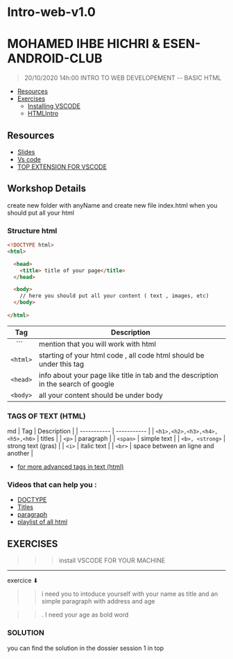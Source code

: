 # Intro-web-v1.0
# MOHAMED IHBE HICHRI & ESEN-ANDROID-CLUB

> 20/10/2020 14h:00
> INTRO TO WEB DEVELOPEMENT -- BASIC HTML

- [Resources](#resources)
- [Exercises](#exercises)
  - [Installing VSCODE](#exercises)
  - [HTMLIntro](#exercises)

## Resources
* [Slides](https://www.canva.com/design/DAEtAApk0Ds/1wBt2InyE2tvX44ZJN-Y5Q/view?utm_content=DAEtAApk0Ds&utm_campaign=designshare&utm_medium=link&utm_source=sharebutton)
* [Vs code](https://code.visualstudio.com/)
* [TOP EXTENSION FOR VSCODE](https://codeforgeek.com/best-visual-studio-code-extensions-web-development/)

## Workshop Details 
create new folder with anyName and create new file index.html when you should put all your html 
### Structure html 
```html
<!DOCTYPE html>
<html>

  <head>
    <title> title of your page</title>
  </head>

  <body>
    // here you should put all your content ( text , images, etc)
  </body>
  
</html>
```
| Tag      | Description |
| ----------- | ----------- |
| ``` ``` <!DOCTYPE html>```      | mention that you will work with html       |
| ``` <html> ```   | starting of your html code , all code html should be under this tag        |
| ``` <head> ```   |  info about your page like title in tab and the description in the search of google   |
| ``` <body> ```   |  all your content  should be under body   |

### TAGS OF TEXT (HTML)

md
| Tag      | Description |
| ----------- | ----------- |
| ``` <h1>,<h2>,<h3>,<h4>,<h5>,<h6> ```  | titles  |
| ``` <p> ```   | paragraph   |
| ``` <span> ```   |  simple text |
| ``` <b>, <strong> ```   | strong text (gras) |
| ``` <i> ```   | italic text |
| ``` <br> ```   | space between an ligne and another |

* [for more advanced tags in text (html)](https://www.w3schools.com/html/html_formatting.asp)

### Videos that can help you :

* [DOCTYPE](https://youtu.be/sBFemL2Mfj4)
* [Titles](https://youtu.be/XxkX8wnRq3s)
* [paragraph](https://youtu.be/Fpibp-291xQ)
* [playlist of all html](https://youtube.com/playlist?list=PLDoPjvoNmBAw_t_XWUFbBX-c9MafPk9ji)

## EXERCISES 

>>> install VSCODE FOR YOUR MACHINE
---------------------

exercice ⬇
>> i need you to intoduce yourself with your name as title and an simple paragraph with address and age

>>. I need your age as bold word

### SOLUTION 
you can find the solution in the dossier session 1 in top 

